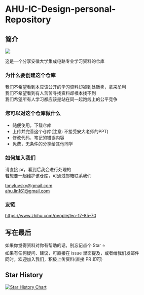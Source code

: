 # AHU-IC-Design-personal-Repository

## 简介

<a href ="https://ic.ahu.edu.cn/"> <img src="https://cdn.jsdelivr.net/gh/Tonyseth/my_image_bed@main/img/73d56050c94e28b023f3926ad3900d4.png"> </a>


这是一个分享安徽大学集成电路专业学习资料的仓库



### 为什么要创建这个仓库

我们不希望看到本应该公开的学习资料却被到处贩卖，拿来牟利 <br>
我们不希望看到有人苦苦寻找资料却根本找不到 <br>
我们希望所有人学习都应该是站在同一起跑线上的公平竞争 <br>

### 您可以对这个仓库做什么

* 随便使用，下载仓库
* 上传并完善这个仓库(注意: 不接受安大老师的PPT)
* 修改代码，笔记的错误内容
* 免费，无条件的分享给其他同学

### 如何加入我们

请直接 pr，看到后我会进行处理的 <br>
若想要一起维护该仓库，可通过邮箱联系我们 <br>

tonyluvsky@gmail.com <br>
ahu.lin161@gmail.com <br>

### 友链

<https://www.zhihu.com/people/leo-17-85-70>



## 写在最后

如果你觉得资料对你有帮助的话，别忘记点个 Star ⭐ <br>
如果有任何疑问、建议，可直接在 issue 里面提及，或者给我们发邮件 <br>
同时，欢迎加入我们，积极上传资料(直接 PR 即可)<br>

## Star History

[![Star History Chart](https://api.star-history.com/svg?repos=Tonyseth/AHU-IC-Design-personal-Repository&type=Date)](https://star-history.com/#Tonyseth/AHU-IC-Design-personal-Repository&Date)
